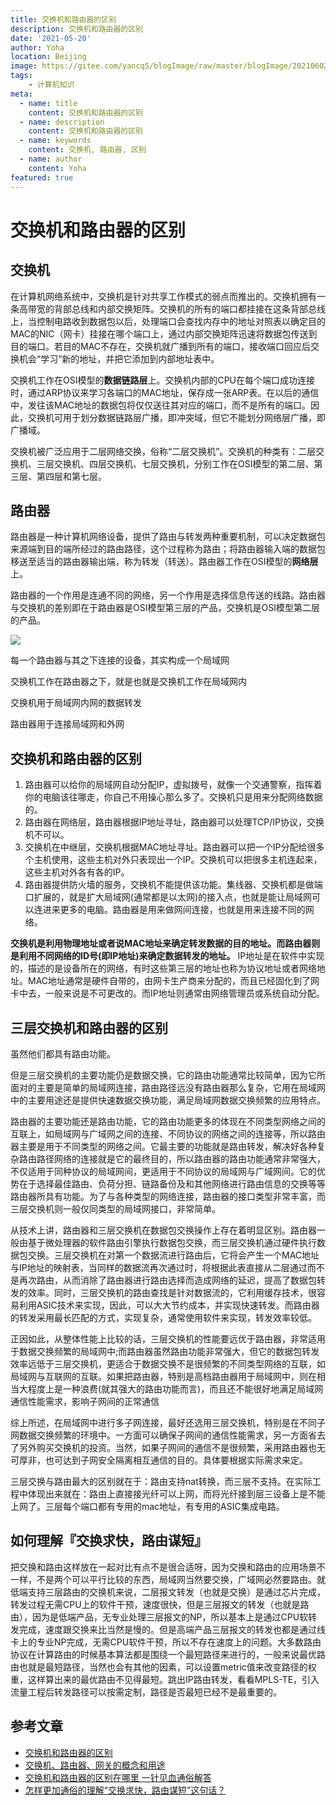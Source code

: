 ```yaml
---
title: 交换机和路由器的区别
description: 交换机和路由器的区别
date: '2021-05-20'
author: Yoha
location: Beijing
image: https://gitee.com/yancqS/blogImage/raw/master/blogImage/20210602223659.png
tags:
    - 计算机知识
meta:
  - name: title
    content: 交换机和路由器的区别
  - name: description
    content: 交换机和路由器的区别
  - name: keywords
    content: 交换机, 路由器, 区别
  - name: author
    content: Yoha
featured: true
---
```


# 交换机和路由器的区别

## 交换机

在计算机网络系统中，交换机是针对共享工作模式的弱点而推出的。交换机拥有一条高带宽的背部总线和内部交换矩阵。交换机的所有的端口都挂接在这条背部总线上，当控制电路收到数据包以后，处理端口会查找内存中的地址对照表以确定目的MAC的NIC（网卡）挂接在哪个端口上，通过内部交换矩阵迅速将数据包传送到目的端口。若目的MAC不存在，交换机就广播到所有的端口，接收端口回应后交换机会“学习”新的地址，并把它添加到内部地址表中。

交换机工作在OSI模型的**数据链路层**上。交换机内部的CPU在每个端口成功连接时，通过ARP协议来学习各端口的MAC地址，保存成一张ARP表。在以后的通信中，发往该MAC地址的数据包将仅仅送往其对应的端口，而不是所有的端口。因此，交换机可用于划分数据链路层广播，即冲突域，但它不能划分网络层广播，即广播域。

交换机被广泛应用于二层网络交换，俗称“二层交换机”。交换机的种类有：二层交换机、三层交换机、四层交换机、七层交换机，分别工作在OSI模型的第二层、第三层、第四层和第七层。

## 路由器

路由器是一种计算机网络设备，提供了路由与转发两种重要机制，可以决定数据包来源端到目的端所经过的路由路径，这个过程称为路由；将路由器输入端的数据包移送至适当的路由器输出端，称为转发（转送）。路由器工作在OSI模型的**网络层**上。

路由器的一个作用是连通不同的网络，另一个作用是选择信息传送的线路。路由器与交换机的差别即在于路由器是OSI模型第三层的产品，交换机是OSI模型第二层的产品。

![](https://gitee.com/yancqS/blogImage/raw/master/blogImage/20210602223659.png)

每一个路由器与其之下连接的设备，其实构成一个局域网

交换机工作在路由器之下，就是也就是交换机工作在局域网内

交换机用于局域网内网的数据转发

路由器用于连接局域网和外网

## 交换机和路由器的区别

1. 路由器可以给你的局域网自动分配IP，虚拟拨号，就像一个交通警察，指挥着你的电脑该往哪走，你自己不用操心那么多了。交换机只是用来分配网络数据的。
2. 路由器在网络层，路由器根据IP地址寻址，路由器可以处理TCP/IP协议，交换机不可以。
3. 交换机在中继层，交换机根据MAC地址寻址。路由器可以把一个IP分配给很多个主机使用，这些主机对外只表现出一个IP。交换机可以把很多主机连起来，这些主机对外各有各的IP。
4. 路由器提供防火墙的服务，交换机不能提供该功能。集线器、交换机都是做端口扩展的，就是扩大局域网(通常都是以太网)的接入点，也就是能让局域网可以连进来更多的电脑。路由器是用来做网间连接，也就是用来连接不同的网络。

**交换机是利用物理地址或者说MAC地址来确定转发数据的目的地址。而路由器则是利用不同网络的ID号(即IP地址)来确定数据转发的地址。** IP地址是在软件中实现的，描述的是设备所在的网络，有时这些第三层的地址也称为协议地址或者网络地址。MAC地址通常是硬件自带的，由网卡生产商来分配的，而且已经固化到了网卡中去，一般来说是不可更改的。而IP地址则通常由网络管理员或系统自动分配。

## 三层交换机和路由器的区别

虽然他们都具有路由功能。

但是三层交换机的主要功能仍是数据交换，它的路由功能通常比较简单，因为它所面对的主要是简单的局域网连接，路由路径远没有路由器那么复杂，它用在局域网中的主要用途还是提供快速数据交换功能，满足局域网数据交换频繁的应用特点。

路由器的主要功能还是路由功能，它的路由功能更多的体现在不同类型网络之间的互联上，如局域网与广域网之间的连接、不同协议的网络之间的连接等，所以路由器主要是用于不同类型的网络之间。它最主要的功能就是路由转发，解决好各种复杂路由路径网络的连接就是它的最终目的，所以路由器的路由功能通常非常强大，不仅适用于同种协议的局域网间，更适用于不同协议的局域网与广域网间。它的优势在于选择最佳路由、负荷分担、链路备份及和其他网络进行路由信息的交换等等路由器所具有功能。为了与各种类型的网络连接，路由器的接口类型非常丰富，而三层交换机则一般仅同类型的局域网接口，非常简单。

从技术上讲，路由器和三层交换机在数据包交换操作上存在着明显区别。路由器一般由基于微处理器的软件路由引擎执行数据包交换，而三层交换机通过硬件执行数据包交换。三层交换机在对第一个数据流进行路由后，它将会产生一个MAC地址与IP地址的映射表，当同样的数据流再次通过时，将根据此表直接从二层通过而不是再次路由，从而消除了路由器进行路由选择而造成网络的延迟，提高了数据包转发的效率。同时，三层交换机的路由查找是针对数据流的，它利用缓存技术，很容易利用ASIC技术来实现，因此，可以大大节约成本，并实现快速转发。而路由器的转发采用最长匹配的方式，实现复杂，通常使用软件来实现，转发效率较低。

正因如此，从整体性能上比较的话，三层交换机的性能要远优于路由器，非常适用于数据交换频繁的局域网中;而路由器虽然路由功能非常强大，但它的数据包转发效率远低于三层交换机，更适合于数据交换不是很频繁的不同类型网络的互联，如局域网与互联网的互联。如果把路由器，特别是高档路由器用于局域网中，则在相当大程度上是一种浪费(就其强大的路由功能而言)，而且还不能很好地满足局域网通信性能需求，影响子网间的正常通信

综上所述，在局域网中进行多子网连接，最好还选用三层交换机，特别是在不同子网数据交换频繁的环境中。一方面可以确保子网间的通信性能需求，另一方面省去了另外购买交换机的投资。当然，如果子网间的通信不是很频繁，采用路由器也无可厚非，也可达到子网安全隔离相互通信的目的。具体要根据实际需求来定。

 三层交换与路由最大的区别就在于：路由支持nat转换，而三层不支持。在实际工程中体现出来就在：路由上直接接光纤可以上网，而将光纤接到层三设备上是不能上网了。三层每个端口都有专用的mac地址，有专用的ASIC集成电路。
 
 ## 如何理解『交换求快，路由谋短』
 
 把交换和路由这样放在一起对比有点不是很合适呀，因为交换和路由的应用场景不一样，不是两个可以平行比较的东西，局域网当然要交换，广域网必然要路由。就低端支持三层路由的交换机来说，二层报文转发（也就是交换）是通过芯片完成，转发过程无需CPU上的软件干预，速度很快，但是三层报文的转发（也就是路由），因为是低端产品，无专业处理三层报文的NP，所以基本上是通过CPU软转发完成，速度跟交换来比当然是慢的。但是高端产品三层报文的转发也都是通过线卡上的专业NP完成，无需CPU软件干预，所以不存在速度上的问题。大多数路由协议在计算路由的时候基本算法都是围绕一个最短路径来进行的，一般来说最优路由也就是最短路径，当然也会有其他的因素，可以设置metric值来改变路径的权重，这样算出来的最优路由不见得最短。跳出IP路由转发，看看MPLS-TE，引入流量工程后转发路径可以按需定制，路径是否最短已经不是最重要的。



## 参考文章
- [交换机和路由器的区别](https://www.cnblogs.com/wangchengshi/p/14049891.html)
- [交换机、路由器、网关的概念和用途](https://www.huaweicloud.com/articles/51b313f5ce75fcf27c6d99a0e8239c39.html)
- [交换机和路由器的区别在哪里 一针见血通俗解答](https://www.cnblogs.com/Lynn-Zhang/articles/5754336.html)
- [怎样更加通俗的理解“交换求快，路由谋短”这句话？](https://www.zhihu.com/question/20134857)